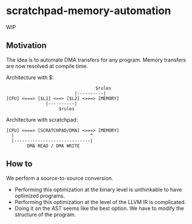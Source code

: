 # scratchpad-memory-automation

WIP

## Motivation

The idea is to automate DMA transfers for any program. Memory transfers are now resolved at compile time.  

Architecture with $:

```
                                  $rules  
                          |----------|
[CPU] <===> [$L1] <==> [$L2] <===> [MEMORY]
               |----------|
                    $rules        
```

Architecture with scratchpad:

```
[CPU] <===> [SCRATCHPAD/DMA] <===> [MEMORY]
  |                             ^
  |-----------------------------|
        DMA READ / DMA WRITE
```
  
## How to

We perform a source-to-source conversion.

- Performing this optimization at the binary level is unthinkable to have optimized programs.
- Performing this optimization at the level of the LLVM IR is complicated.
- Doing it on the AST seems like the best option. We have to modify the structure of the program.